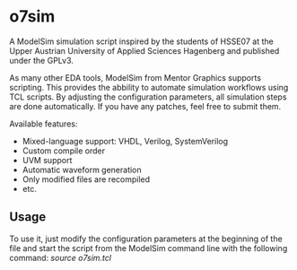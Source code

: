 o7sim
=====

A ModelSim simulation script inspired by the students of HSSE07 at the Upper Austrian University of Applied Sciences Hagenberg and published under the GPLv3.

As many other EDA tools, ModelSim from Mentor Graphics supports scripting. This provides the abbility to automate simulation workflows using TCL scripts. By adjusting the configuration parameters, all simulation steps are done automatically. If you have any patches, feel free to submit them.

Available features:
* Mixed-language support: VHDL, Verilog, SystemVerilog
* Custom compile order
* UVM support
* Automatic waveform generation
* Only modified files are recompiled
* etc.

Usage
-----

To use it, just modify the configuration parameters at the beginning of the file and start the script from the ModelSim command line with the following command: *source o7sim.tcl*
